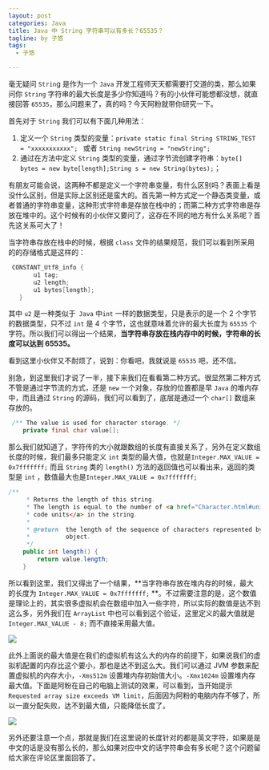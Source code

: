 ```yaml
---
layout: post
categories: Java
title: Java 中 String 字符串可以有多长？65535？
tagline: by 子悠
tags: 
  - 子悠

---
```


毫无疑问 `Strin`g 是作为一个 `Java` 开发工程师天天都需要打交道的类，那么如果问你 `String` 字符串的最大长度是多少你知道吗？有的小伙伴可能想都没想，就直接回答 `65535`，那么问题来了，真的吗？今天阿粉就带你研究一下。

<!--more-->

首先对于 `String` 我们可以有下面几种用法：

1. 定义一个 `String` 类型的变量：`private static final String STRING_TEST = "xxxxxxxxxxx"; ` 或者 `String newString = "newString";`
2. 通过在方法中定义 `String` 类型的变量，通过字节流创建字符串：`byte[] bytes = new byte[length];String s = new String(bytes);`；

有朋友可能会说，这两种不都是定义一个字符串变量，有什么区别吗？表面上看是没什么区别，但是实际上区别还是蛮大的。首先第一种方式定一个静态类变量，或者普通的字符串变量，这种形式字符串是存放在栈中的；而第二种方式字符串是存放在堆中的。这个时候有的小伙伴又要问了，这存在不同的地方有什么关系呢？首先这关系可大了！

当字符串存放在栈中的时候，根据 `class` 文件的结果规范，我们可以看到所采用的的存储格式是这样的：

```c++
 CONSTANT_Utf8_info {
       u1 tag;
       u2 length;
       u1 bytes[length];
   }
```

其中 `u2` 是一种类似于` Java` 中`int` 一样的数据类型，只是表示的是一个 2 个字节的数据类型，只不过 `int` 是 4 个字节，这也就意味着允许的最大长度为 `65535` 个字符。所以我们可以得出一个结果，**当字符串存放在栈内存中的时候，字符串的长度可以达到 65535。**

看到这里小伙伴又不耐烦了，说到：你看吧，我就说是 `65535` 吧，还不信。

别急，到这里我们才说了一半，接下来我们在看看第二种方式。很显然第二种方式不管是通过字节流的方式，还是 `new` 一个对象，存放的位置都是早 `Java` 的堆内存中，而且通过 `String` 的源码，我们可以看到了，底层是通过一个 `char[]` 数组来存放的。

```java
 /** The value is used for character storage. */
    private final char value[];
```

那么我们就知道了，字符传的大小就跟数组的长度有直接关系了，另外在定义数组长度的时候，我们最多只能定义 `int` 类型的最大值，也就是`Integer.MAX_VALUE = 0x7fffffff;` 而且 `String` 类的 `length()` 方法的返回值也可以看出来，返回的类型是 `int` ，数值最大也是`Integer.MAX_VALUE = 0x7fffffff;`

```java
/**
     * Returns the length of this string.
     * The length is equal to the number of <a href="Character.html#unicode">Unicode
     * code units</a> in the string.
     *
     * @return  the length of the sequence of characters represented by this
     *          object.
     */
    public int length() {
        return value.length;
    }
```

所以看到这里，我们又得出了一个结果，**当字符串存放在堆内存的时候，最大的长度为 `Integer.MAX_VALUE = 0x7fffffff;` **。不过需要注意的是，这个数值是理论上的，其实很多虚拟机会在数组中加入一些字符，所以实际的数值是达不到这么多，另外我们在 `ArrayList` 中也可以看到这个验证，这里定义的最大值就是`Integer.MAX_VALUE - 8;` 而不直接采用最大值。

![](http://justdojava.com/assets/images/2019/java/image_ziyou/2021/1106/01.png)

此外上面说的最大值是在我们的虚拟机有这么大的内存的前提下，如果说我们的虚拟机配置的内存比这个要小，那也是达不到这么大。我们可以通过 JVM 参数来配置虚拟机的内存大小，`-Xms512m` 设置堆内存初始值大小。`-Xmx1024m` 设置堆内存最大值。下面是阿粉在自己的电脑上测试的效果，可以看到，当开始提示`Requested array size exceeds VM limit`，后面因为阿粉的电脑内存不够了，所以一直分配失败，达不到最大值，只能降低长度了。

![](http://justdojava.com/assets/images/2019/java/image_ziyou/2021/1106/02.png)

另外还要注意一个点，那就是我们在这里说的长度针对的都是英文字符，如果是是中文的话是没有那么长的，那么如果对应中文的话字符串会有多长呢？这个问题留给大家在评论区里面回答了。